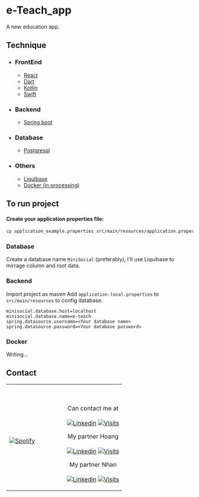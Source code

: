# e-Teach_app

A new education app.

## Technique
- ### FrontEnd
    - [React](https://reactjs.org/)
    - [Dart](https://dart.dev/)
    - [Kotlin](https://kotlinlang.org/)
    - [Swift](https://swift.org/)
- ### Backend
    - [Spring boot](https://spring.io/)
- ### Database
    - [Postgresql](https://www.postgresql.org/)
- ### Others
    - [Liquibase](https://docs.liquibase.com/home.html)
    - [Docker (in processing)](https://docs.docker.com/)

## To run project

#### Create your application properties file:

```bash
cp application_example.properties src/main/resources/application.properties
```

### Database
Create a database name `MiniSocial` (preferably), I'll use Liquibase to mirrage column and root data.
### Backend
Import project as maven
Add `application-local.properties` to `src/main/resources` to config database.
```
minisocial.database.host=localhost
minisocial.database.name=e-teach
spring.datasource.username=<Your database name>
spring.datasource.password=<Your database password>
```
### Docker
Writing...


## Contact

<table width="100%"> 
  <tr>
  <td width="50%">


&nbsp; <br> [![Spotify](https://novatorem.vercel.app/api/spotify)](https://open.spotify.com/user/omnitenebris)

  </td>
  <td width="50%">

<br><p align="center">Can contact me at <br><br>
[![Linkedin](https://img.shields.io/badge/linked-in-369?style=flat-square&logo=linkedin&logoColor=white&color=blue)](https://www.linkedin.com/in/baopham-dev/)
[![Visits](https://komarev.com/ghpvc/?username=baopham101&logo=GitHub&label=github%20visits&color=336699&logoColor=white&style=flat-square)](https://github.com/baopham101)
<br><p align="center">My partner Hoang <br><br>
[![Linkedin](https://img.shields.io/badge/linked-in-369?style=flat-square&logo=linkedin&logoColor=white&color=blue)](https://www.linkedin.com/in/hoangnguyen-dev/)
[![Visits](https://komarev.com/ghpvc/?username=th1590&logo=GitHub&label=github%20visits&color=336699&logoColor=white&style=flat-square)](https://github.com/th1590)
<br><p align="center">My partner Nhan <br><br>
[![Linkedin](https://img.shields.io/badge/linked-in-369?style=flat-square&logo=linkedin&logoColor=white&color=blue)](https://www.linkedin.com/in/nguyentrinhan-dev/)
[![Visits](https://komarev.com/ghpvc/?username=nguyentrinhan-dev&logo=GitHub&label=github%20visits&color=336699&logoColor=white&style=flat-square)](https://github.com/nguyentrinhan-dev)
</p>
  </td>
  </table>
